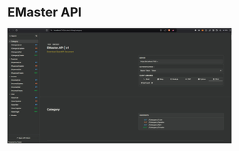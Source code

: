 # EMaster API

![api](https://github.com/emrebayrakk/EMaster/blob/master/EMaster.Data/Ekran%20g%C3%B6r%C3%BCnt%C3%BCs%C3%BC%202025-01-06%20205601.png)
